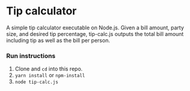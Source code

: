 # Tip calculator

A simple tip calculator executable on Node.js. Given a bill amount, party size, and desired tip percentage, tip-calc.js outputs the total bill amount including tip as well as the bill per person. 

### Run instructions 

1. Clone and `cd` into this repo. 
2. `yarn install` or `npm-install`
3. `node tip-calc.js`
